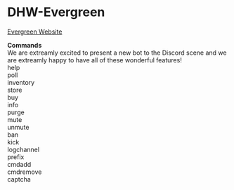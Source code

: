 # DHW-Evergreen
<a href="https://mintdev.co/evergreen">Evergreen Website</a>

<b>Commands</b>
<br>
We are extreamly excited to present a new bot to the Discord scene and we are extreamly happy to have all of these wonderful features!
<br>
help
<br>
poll
<br>
inventory
<br>
store
<br>
buy
<br>
info
<br>
purge
<br>
mute
<br>
unmute
<br>
ban
<br>
kick
<br>
logchannel
<br>
prefix
<br>
cmdadd
<br>
cmdremove
<br>
captcha

